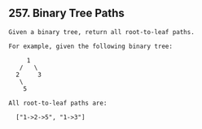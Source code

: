 ## 257\. Binary Tree Paths

    Given a binary tree, return all root-to-leaf paths.
    
    For example, given the following binary tree:
    
         1
       /   \
      2     3
       \
        5
      
    All root-to-leaf paths are:
    
      ["1->2->5", "1->3"]
